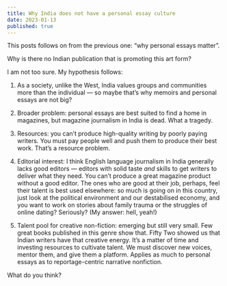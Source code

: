 ```yaml
---
title: Why India does not have a personal essay culture
date: 2023-01-13
published: true
---
```

This posts follows on from the previous one: “why personal essays matter”.

Why is there no Indian publication that is promoting this art form?

I am not too sure. My hypothesis follows:

1. As a society, unlike the West, India values groups and communities more than the individual — so maybe that’s why memoirs and personal essays are not big?

2. Broader problem: personal essays are best suited to find a home in magazines, but magazine journalism in India is dead. What a tragedy.

3. Resources: you can’t produce high-quality writing by poorly paying writers. You must pay people well and push them to produce their best work. That’s a resource problem.

4. Editorial interest: I think English language journalism in India generally lacks good editors — editors with solid taste _and_ skills to get writers to deliver what they need. You can’t produce a great magazine product without a good editor. The ones who are good at their job, perhaps, feel their talent is best used elsewhere: so much is going on in this country, just look at the political environment and our destabilised economy, and you want to work on stories about family trauma or the struggles of online dating? Seriously? (My answer: hell, yeah!)

5. Talent pool for creative non-fiction: emerging but still very small. Few great books published in this genre show that. Fifty Two showed us that Indian writers have that creative energy. It’s a matter of time and investing resources to cultivate talent. We must discover new voices, mentor them, and give them a platform. Applies as much to personal essays as to reportage-centric narrative nonfiction.

What do you think?